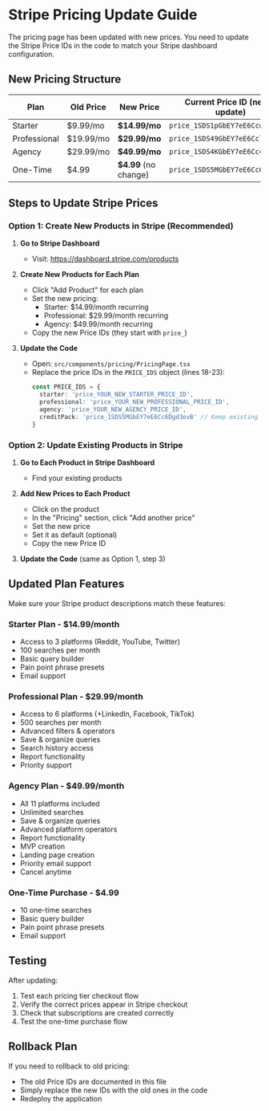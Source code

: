 # Stripe Pricing Update Guide

The pricing page has been updated with new prices. You need to update the Stripe Price IDs in the code to match your Stripe dashboard configuration.

## New Pricing Structure

| Plan | Old Price | New Price | Current Price ID (needs update) |
|------|-----------|-----------|--------------------------------|
| Starter | $9.99/mo | **$14.99/mo** | `price_1SDS1pGbEY7eE6CcwMAsIKOH` |
| Professional | $19.99/mo | **$29.99/mo** | `price_1SDS49GbEY7eE6Ccl7s1I9s7` |
| Agency | $29.99/mo | **$49.99/mo** | `price_1SDS4KGbEY7eE6Cc4tJxYbcj` |
| One-Time | $4.99 | **$4.99** (no change) | `price_1SDS5MGbEY7eE6Cc6Dgd3ovB` |

## Steps to Update Stripe Prices

### Option 1: Create New Products in Stripe (Recommended)

1. **Go to Stripe Dashboard**
   - Visit: https://dashboard.stripe.com/products

2. **Create New Products for Each Plan**
   - Click "Add Product" for each plan
   - Set the new pricing:
     - Starter: $14.99/month recurring
     - Professional: $29.99/month recurring
     - Agency: $49.99/month recurring
   - Copy the new Price IDs (they start with `price_`)

3. **Update the Code**
   - Open: `src/components/pricing/PricingPage.tsx`
   - Replace the price IDs in the `PRICE_IDS` object (lines 18-23):
     ```typescript
     const PRICE_IDS = {
       starter: 'price_YOUR_NEW_STARTER_PRICE_ID',
       professional: 'price_YOUR_NEW_PROFESSIONAL_PRICE_ID',
       agency: 'price_YOUR_NEW_AGENCY_PRICE_ID',
       creditPack: 'price_1SDS5MGbEY7eE6Cc6Dgd3ovB' // Keep existing or update
     }
     ```

### Option 2: Update Existing Products in Stripe

1. **Go to Each Product in Stripe Dashboard**
   - Find your existing products

2. **Add New Prices to Each Product**
   - Click on the product
   - In the "Pricing" section, click "Add another price"
   - Set the new price
   - Set it as default (optional)
   - Copy the new Price ID

3. **Update the Code** (same as Option 1, step 3)

## Updated Plan Features

Make sure your Stripe product descriptions match these features:

### Starter Plan - $14.99/month
- Access to 3 platforms (Reddit, YouTube, Twitter)
- 100 searches per month
- Basic query builder
- Pain point phrase presets
- Email support

### Professional Plan - $29.99/month
- Access to 6 platforms (+LinkedIn, Facebook, TikTok)
- 500 searches per month
- Advanced filters & operators
- Save & organize queries
- Search history access
- Report functionality
- Priority support

### Agency Plan - $49.99/month
- All 11 platforms included
- Unlimited searches
- Save & organize queries
- Advanced platform operators
- Report functionality
- MVP creation
- Landing page creation
- Priority email support
- Cancel anytime

### One-Time Purchase - $4.99
- 10 one-time searches
- Basic query builder
- Pain point phrase presets
- Email support

## Testing

After updating:

1. Test each pricing tier checkout flow
2. Verify the correct prices appear in Stripe checkout
3. Check that subscriptions are created correctly
4. Test the one-time purchase flow

## Rollback Plan

If you need to rollback to old pricing:
- The old Price IDs are documented in this file
- Simply replace the new IDs with the old ones in the code
- Redeploy the application
